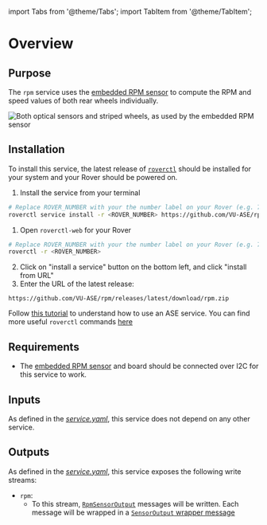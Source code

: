 import Tabs from '@theme/Tabs';
import TabItem from '@theme/TabItem';

# Overview

## Purpose 

The `rpm` service uses the [embedded RPM sensor](https://ase.vu.nl/docs/category/rpm-sensor) to compute the RPM and speed values of both rear wheels individually.

![Both optical sensors and striped wheels, as used by the embedded RPM sensor](https://github.com/user-attachments/assets/db2450b7-5bf4-4756-9476-d8ebf41d020c)

## Installation

To install this service, the latest release of [`roverctl`](https://ase.vu.nl/docs/framework/Software/rover/roverctl/installation) should be installed for your system and your Rover should be powered on.

<Tabs groupId="installation-method">
<TabItem value="roverctl" label="Using roverctl" default>

1. Install the service from your terminal
```bash
# Replace ROVER_NUMBER with your the number label on your Rover (e.g. 7)
roverctl service install -r <ROVER_NUMBER> https://github.com/VU-ASE/rpm/releases/latest/download/rpm.zip 
```

</TabItem>
<TabItem value="roverctl-web" label="Using roverctl-web">

1. Open `roverctl-web` for your Rover
```bash
# Replace ROVER_NUMBER with your the number label on your Rover (e.g. 7)
roverctl -r <ROVER_NUMBER>
```
2. Click on "install a service" button on the bottom left, and click "install from URL"
3. Enter the URL of the latest release:
```
https://github.com/VU-ASE/rpm/releases/latest/download/rpm.zip 
```

</TabItem>
</Tabs>

Follow [this tutorial](https://ase.vu.nl/docs/tutorials/write-a-service/upload) to understand how to use an ASE service. You can find more useful `roverctl` commands [here](/docs/framework/Software/rover/roverctl/usage)

## Requirements

- The [embedded RPM sensor](https://ase.vu.nl/docs/category/rpm-sensor) and board should be connected over I2C for this service to work.

## Inputs

As defined in the [*service.yaml*](https://github.com/VU-ASE/rpm/blob/main/service.yaml), this service does not depend on any other service.

## Outputs

As defined in the [*service.yaml*](https://github.com/VU-ASE/rpm/blob/main/service.yaml), this service exposes the following write streams:

- `rpm`:
    - To this stream, [`RpmSensorOutput`](https://github.com/VU-ASE/rovercom/blob/c1d6569558e26d323fecc17d01117dbd089609cc/definitions/outputs/rpm.proto#L11) messages will be written. Each message will be wrapped in a [`SensorOutput` wrapper message](https://github.com/VU-ASE/rovercom/blob/main/definitions/outputs/wrapper.proto)
